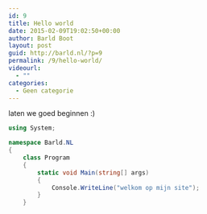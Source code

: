 ```yaml
---
id: 9
title: Hello world
date: 2015-02-09T19:02:50+00:00
author: Barld Boot
layout: post
guid: http://barld.nl/?p=9
permalink: /9/hello-world/
videourl:
  - ""
categories:
  - Geen categorie
---
```


laten we goed beginnen :)

```cs
using System;

namespace Barld.NL
{
    class Program
    {
        static void Main(string[] args)
        {
            Console.WriteLine("welkom op mijn site");
        }
    }
```